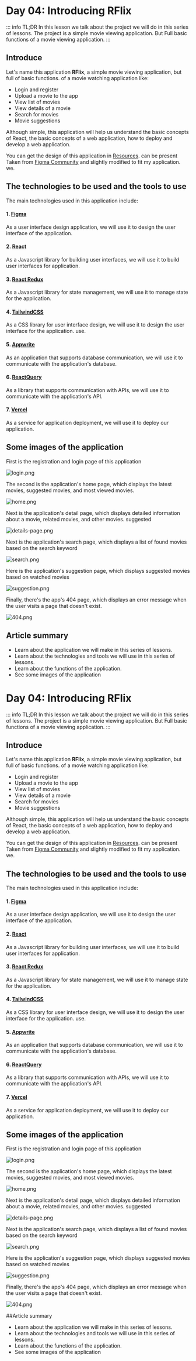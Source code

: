 # Day 04: Introducing RFlix

::: info TL;DR
In this lesson we talk about the project we will do in this series of lessons. The project is a simple movie viewing
application. But Full basic functions of a movie viewing application.
:::

## Introduce

Let's name this application **RFlix**, a simple movie viewing application, but full of basic functions.
of a movie watching application like:

- Login and register
- Upload a movie to the app
- View list of movies
- View details of a movie
- Search for movies
- Movie suggestions

Although simple, this application will help us understand the basic concepts of React, the basic concepts of a
web application, how to deploy and develop a web application.

You can get the design of this application in [Resources](/summarize/resources.html#delivery-dien-nguoi-dung).
can be present
Taken from [Figma Community](https://www.figma.com/community) and slightly modified to fit my application.
we.

## The technologies to be used and the tools to use

The main technologies used in this application include:

#### 1. [Figma](https://www.figma.com/)

As a user interface design application, we will use it to design the user interface of the application.

#### 2. [React](https://reactjs.org/)

As a Javascript library for building user interfaces, we will use it to build user interfaces for
application.

#### 3. [React Redux](https://react-redux.js.org/)

As a Javascript library for state management, we will use it to manage state for the application.

#### 4. [TailwindCSS](https://tailwindcss.com/)

As a CSS library for user interface design, we will use it to design the user interface for the application.
use.

#### 5. [Appwrite](https://appwrite.io/)

As an application that supports database communication, we will use it to communicate with the application's database.

#### 6. [ReactQuery](https://react-query.tanstack.com/)

As a library that supports communication with APIs, we will use it to communicate with the application's API.

#### 7. [Vercel](https://vercel.com/)

As a service for application deployment, we will use it to deploy our application.

## Some images of the application

First is the registration and login page of this application

![login.png](/day-04/images/login.png "App login page")

The second is the application's home page, which displays the latest movies, suggested movies, and most viewed movies.

![home.png](/day-04/images/home.png "Application home page")

Next is the application's detail page, which displays detailed information about a movie, related movies, and other
movies.
suggested

![details-page.png](/day-04/images/details-page.png "App details page")

Next is the application's search page, which displays a list of found movies based on the search keyword

![search.png](/day-04/images/search.png)

Here is the application's suggestion page, which displays suggested movies based on watched movies

![suggestion.png](/day-04/images/suggestion.png "App suggestions page")

Finally, there's the app's 404 page, which displays an error message when the user visits a page that doesn't exist.

![404.png](/day-04/images/404.png "App 404 page")

## Article summary

- Learn about the application we will make in this series of lessons.
- Learn about the technologies and tools we will use in this series of lessons.
- Learn about the functions of the application.
- See some images of the application

# Day 04: Introducing RFlix

::: info TL;DR
In this lesson we talk about the project we will do in this series of lessons. The project is a simple movie viewing
application. But
Full basic functions of a movie viewing application.
:::

## Introduce

Let's name this application **RFlix**, a simple movie viewing application, but full of basic functions.
of a movie watching application like:

- Login and register
- Upload a movie to the app
- View list of movies
- View details of a movie
- Search for movies
- Movie suggestions

Although simple, this application will help us understand the basic concepts of React, the basic concepts of a
web application, how to deploy and develop a web application.

You can get the design of this application in [Resources](/summarize/resources.html#delivery-dien-nguoi-dung).
can be present
Taken from [Figma Community](https://www.figma.com/community) and slightly modified to fit my application.
we.

## The technologies to be used and the tools to use

The main technologies used in this application include:

#### 1. [Figma](https://www.figma.com/)

As a user interface design application, we will use it to design the user interface of the application.

#### 2. [React](https://reactjs.org/)

As a Javascript library for building user interfaces, we will use it to build user interfaces for
application.

#### 3. [React Redux](https://react-redux.js.org/)

As a Javascript library for state management, we will use it to manage state for the application.

#### 4. [TailwindCSS](https://tailwindcss.com/)

As a CSS library for user interface design, we will use it to design the user interface for the application.
use.

#### 5. [Appwrite](https://appwrite.io/)

As an application that supports database communication, we will use it to communicate with the application's database.

#### 6. [ReactQuery](https://react-query.tanstack.com/)

As a library that supports communication with APIs, we will use it to communicate with the application's API.

#### 7. [Vercel](https://vercel.com/)

As a service for application deployment, we will use it to deploy our application.

## Some images of the application

First is the registration and login page of this application

![login.png](/day-04/images/login.png "App login page")

The second is the application's home page, which displays the latest movies, suggested movies, and most viewed movies.

![home.png](/day-04/images/home.png "Application home page")

Next is the application's detail page, which displays detailed information about a movie, related movies, and other
movies.
suggested

![details-page.png](/day-04/images/details-page.png "App details page")

Next is the application's search page, which displays a list of found movies based on the search keyword

![search.png](/day-04/images/search.png)

Here is the application's suggestion page, which displays suggested movies based on watched movies

![suggestion.png](/day-04/images/suggestion.png "App suggestions page")

Finally, there's the app's 404 page, which displays an error message when the user visits a page that doesn't exist.

![404.png](/day-04/images/404.png "App 404 page")

##Article summary

- Learn about the application we will make in this series of lessons.
- Learn about the technologies and tools we will use in this series of lessons.
- Learn about the functions of the application.
- See some images of the application
